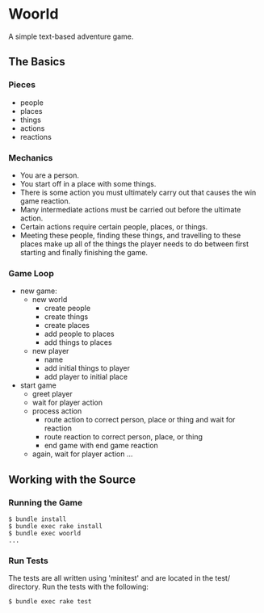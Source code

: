 # Woorld

A simple text-based adventure game.

## The Basics

### Pieces

- people
- places
- things
- actions
- reactions

### Mechanics

- You are a person.
- You start off in a place with some things.
- There is some action you must ultimately carry out that causes the win game reaction.
- Many intermediate actions must be carried out before the ultimate action. 
- Certain actions require certain people, places, or things.
- Meeting these people, finding these things, and travelling to these places make up all of the things the player needs to do between first starting and finally finishing the game.

### Game Loop

- new game:
  - new world
    - create people
    - create things
    - create places
    - add people to places
    - add things to places
  - new player
    - name
    - add initial things to player
    - add player to initial place
- start game
  - greet player
  - wait for player action
  - process action
    - route action to correct person, place or thing and wait for reaction
    - route reaction to correct person, place, or thing
    - end game with end game reaction
  - again, wait for player action ...

## Working with the Source

### Running the Game

    $ bundle install
    $ bundle exec rake install
    $ bundle exec woorld
    ...

### Run Tests

The tests are all written using 'minitest' and are located in the test/ directory. Run the tests with the following:

    $ bundle exec rake test
